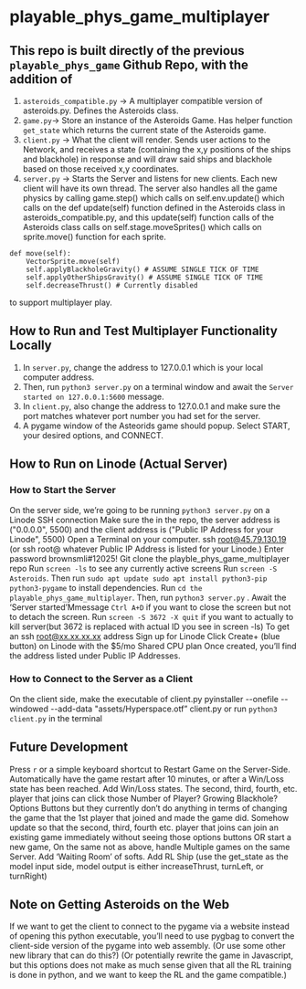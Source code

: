 # playable_phys_game_multiplayer

## This repo is built directly of the previous ```playable_phys_game``` Github Repo, with the addition of
1. ```asteroids_compatible.py``` -> A multiplayer compatible version of asteroids.py. Defines the Asteroids class.
2. ```game.py```-> Store an instance of the Asteroids Game. Has helper function ```get_state``` which returns the current state of the Asteroids game.
2. ```client.py``` -> What the client will render. Sends user actions to the Network, and receives a state (containing the x,y positions of the ships and blackhole) in response  and will draw said  ships and blackhole based on those received x,y coordinates.
3. ```server.py``` -> Starts the Server and listens for new clients. Each new client will have its own thread. The server also handles all the game physics by calling game.step() which calls on self.env.update() which calls on the def update(self) function defined in the Asteroids class in asteroids_compatible.py, and this update(self) function calls of the Asteroids class calls on self.stage.moveSprites() which calls on sprite.move() function for each sprite.
```
def move(self):
    VectorSprite.move(self)
    self.applyBlackholeGravity() # ASSUME SINGLE TICK OF TIME 
    self.applyOtherShipsGravity() # ASSUME SINGLE TICK OF TIME
    self.decreaseThrust() # Currently disabled
```


to support multiplayer play.

## How to Run and Test Multiplayer Functionality Locally
1. In ```server.py```, change the address to 127.0.0.1 which is your local computer address. 
2. Then, run ```python3 server.py``` on a terminal window and await the `Server started on 127.0.0.1:5600` message.
3. In ```client.py```, also change the address to 127.0.0.1 and make sure the port matches whatever port number you had set for the server.
4. A pygame window of the Asteorids game should popup. Select START, your desired options, and CONNECT.

## How to Run on Linode (Actual Server)

### How to Start the Server
On the server side, we’re going to be running `python3 server.py` on a Linode SSH connection
Make sure the in the repo, the server address is ("0.0.0.0", 5500) and the client address is ("Public IP Address for your Linode", 5500)
Open a Terminal on your computer.
ssh root@45.79.130.19 (or ssh root@ whatever Public IP Address is listed for your Linode.)
Enter password brownsmli#12025!
Git clone the playble_phys_game_multiplayer repo
Run `screen -ls` to see any currently active screens
Run `screen -S Asteroids`. Then run `sudo apt update
sudo apt install python3-pip python3-pygame` to install dependencies.
Run `cd the playable_phys_game_multiplayer`. Then, run `python3 server.py` . Await the ‘Server started’Mmessage
`Ctrl A+D` if you want to close the screen but not to detach the screen.
Run `screen -S 3672 -X quit` if you want to actually to kill server(but 3672 is replaced with actual ID you see in screen -ls)
To get an ssh root@xx.xx.xx.xx address
Sign up for Linode
Click Create+ (blue button) on Linode with the $5/mo Shared CPU plan
Once created, you’ll find the address listed under Public IP Addresses.

### How to Connect to the Server as a Client
On the client side, make the executable of client.py
pyinstaller --onefile --windowed --add-data "assets/Hyperspace.otf” client.py
 or run `python3 client.py` in the terminal

## Future Development 
Press `r` or a simple keyboard shortcut to Restart Game on the Server-Side. 
Automatically have the game restart after 10 minutes, or after a Win/Loss state has been reached.
Add Win/Loss states.
The second, third, fourth, etc. player that joins can click those Number of Player? Growing Blackhole? Options Buttons but they currently don’t do anything in terms of changing the game that the 1st player that joined and made the game did. Somehow update so that the second, third, fourth etc. player that joins can join an existing game immediately without seeing those options buttons OR start a new game,
On the same not as above, handle Multiple games on the same Server. Add ‘Waiting Room’ of softs.
Add RL Ship (use the get_state as the model input side, model output is either increaseThrust, turnLeft, or turnRight)


## Note on Getting Asteroids on the Web
If we want to get the client to connect to the pygame via a website instead of opening this python executable, you’ll need to use pygbag to convert the client-side version of the pygame into web assembly. (Or use some other new library that can do this?) (Or potentially rewrite the game in Javascript, but this options does not make as much sense given that all the RL training is done in python, and we want to keep the RL and the game compatible.) 





